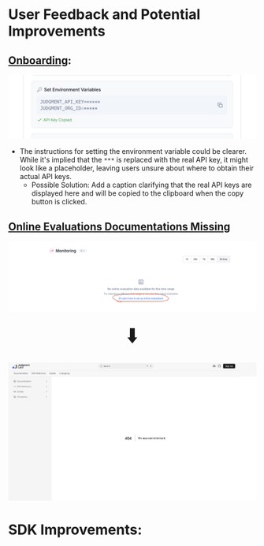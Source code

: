 # User Feedback and Potential Improvements

## [Onboarding](https://app.judgmentlabs.ai/app/onboarding):
![Environment Variable Screenshot](./images/feedback_imgs/env_variable_screenshot.png)

- The instructions for setting the environment variable could be clearer. While it's implied that the `***` is replaced with the real API key, it might look like a placeholder, leaving users unsure about where to obtain their actual API keys.
  - Possible Solution: Add a caption clarifying that the real API keys are displayed here and will be copied to the clipboard when the copy button is clicked.


## [Online Evaluations Documentations Missing](https://docs.judgmentlabs.ai/quickstarts#online-evaluation)
![screenshot1](./images/feedback_imgs/online_evaluations.png)

<div style="text-align: center; font-size: 3em;">
⬇️
</div>

![screenshot2](./images/feedback_imgs/oneline_evaluations_404.png)


# SDK Improvements: 

